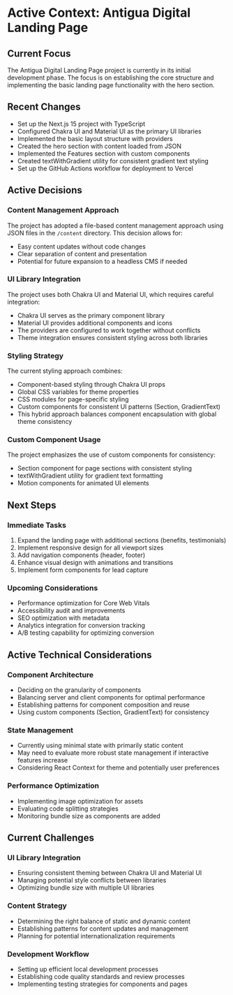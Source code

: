 # Active Context: Antigua Digital Landing Page

## Current Focus

The Antigua Digital Landing Page project is currently in its initial development phase. The focus is on establishing the core structure and implementing the basic landing page functionality with the hero section.

## Recent Changes

- Set up the Next.js 15 project with TypeScript
- Configured Chakra UI and Material UI as the primary UI libraries
- Implemented the basic layout structure with providers
- Created the hero section with content loaded from JSON
- Implemented the Features section with custom components
- Created textWithGradient utility for consistent gradient text styling
- Set up the GitHub Actions workflow for deployment to Vercel

## Active Decisions

### Content Management Approach

The project has adopted a file-based content management approach using JSON files in the `/content` directory. This decision allows for:

- Easy content updates without code changes
- Clear separation of content and presentation
- Potential for future expansion to a headless CMS if needed

### UI Library Integration

The project uses both Chakra UI and Material UI, which requires careful integration:

- Chakra UI serves as the primary component library
- Material UI provides additional components and icons
- The providers are configured to work together without conflicts
- Theme integration ensures consistent styling across both libraries

### Styling Strategy

The current styling approach combines:

- Component-based styling through Chakra UI props
- Global CSS variables for theme properties
- CSS modules for page-specific styling
- Custom components for consistent UI patterns (Section, GradientText)
- This hybrid approach balances component encapsulation with global theme consistency

### Custom Component Usage

The project emphasizes the use of custom components for consistency:

- Section component for page sections with consistent styling
- textWithGradient utility for gradient text formatting
- Motion components for animated UI elements

## Next Steps

### Immediate Tasks

1. Expand the landing page with additional sections (benefits, testimonials)
2. Implement responsive design for all viewport sizes
3. Add navigation components (header, footer)
4. Enhance visual design with animations and transitions
5. Implement form components for lead capture

### Upcoming Considerations

- Performance optimization for Core Web Vitals
- Accessibility audit and improvements
- SEO optimization with metadata
- Analytics integration for conversion tracking
- A/B testing capability for optimizing conversion

## Active Technical Considerations

### Component Architecture

- Deciding on the granularity of components
- Balancing server and client components for optimal performance
- Establishing patterns for component composition and reuse
- Using custom components (Section, GradientText) for consistency

### State Management

- Currently using minimal state with primarily static content
- May need to evaluate more robust state management if interactive features increase
- Considering React Context for theme and potentially user preferences

### Performance Optimization

- Implementing image optimization for assets
- Evaluating code splitting strategies
- Monitoring bundle size as components are added

## Current Challenges

### UI Library Integration

- Ensuring consistent theming between Chakra UI and Material UI
- Managing potential style conflicts between libraries
- Optimizing bundle size with multiple UI libraries

### Content Strategy

- Determining the right balance of static and dynamic content
- Establishing patterns for content updates and management
- Planning for potential internationalization requirements

### Development Workflow

- Setting up efficient local development processes
- Establishing code quality standards and review processes
- Implementing testing strategies for components and pages
